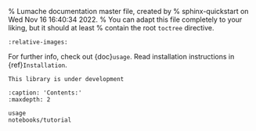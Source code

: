 % Lumache documentation master file, created by
% sphinx-quickstart on Wed Nov 16 16:40:34 2022.
% You can adapt this file completely to your liking, but it should at least
% contain the root `toctree` directive.

```{include} ../../README.md
:relative-images:
```

For further info, check out {doc}`usage`.
Read installation instructions in {ref}`Installation`.

```{warning}
This library is under development
```

```{toctree}
:caption: 'Contents:'
:maxdepth: 2

usage
notebooks/tutorial
```
